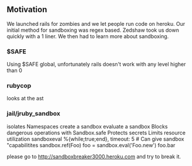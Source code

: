 ## Motivation
We launched rails for zombies and we let people run code on heroku. Our initial method for sandboxing was regex based.
Zedshaw took us down quickly with a 1 liner. We then had to learn more about sandboxing.

### $SAFE 
Using $SAFE global, unfortunately rails doesn't work with any level higher than 0

### rubycop
looks at the ast 

### jail/jruby_sandbox
isolates Namespaces
create a sandbox evaluate a sandbox
Blocks dangerous operations with Sandbox.safe
Protects secrets
Limits resource utilization
sandboxeval %{while;true;end}, timeout: 5 # 
Can give sandbox "capabilitites
sandbox.ref(Foo)
foo = sandbox.eval('Foo.new')
foo.bar

please go to http://sandboxbreaker3000.heroku.com and try to break it.


